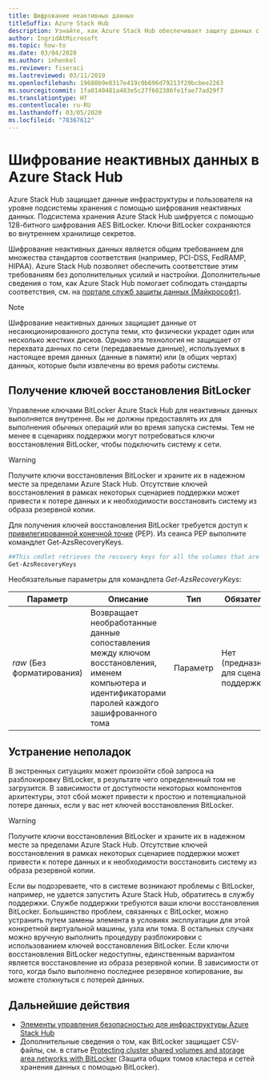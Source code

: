 ```yaml
---
title: Шифрование неактивных данных
titleSuffix: Azure Stack Hub
description: Узнайте, как Azure Stack Hub обеспечивает защиту данных с помощью шифрования неактивных данных.
author: IngridAtMicrosoft
ms.topic: how-to
ms.date: 03/04/2020
ms.author: inhenkel
ms.reviewer: fiseraci
ms.lastreviewed: 03/11/2019
ms.openlocfilehash: 19680b9e8317e419c0b696d79213f29bcbee2263
ms.sourcegitcommit: 1fa0140481a483e5c27f602386fe1fae77ad29f7
ms.translationtype: HT
ms.contentlocale: ru-RU
ms.lasthandoff: 03/05/2020
ms.locfileid: "78367612"
---
```

# <a name="data-at-rest-encryption-in-azure-stack-hub"></a>Шифрование неактивных данных в Azure Stack Hub

Azure Stack Hub защищает данные инфраструктуры и пользователя на уровне подсистемы хранения с помощью шифрования неактивных данных. Подсистема хранения Azure Stack Hub шифруется с помощью 128-битного шифрования AES BitLocker. Ключи BitLocker сохраняются во внутреннем хранилище секретов.

Шифрование неактивных данных является общим требованием для множества стандартов соответствия (например, PCI-DSS, FedRAMP, HIPAA). Azure Stack Hub позволяет обеспечить соответствие этим требованиям без дополнительных усилий и настройки. Дополнительные сведения о том, как Azure Stack Hub помогает соблюдать стандарты соответствия, см. на [портале служб защиты данных (Майкрософт)](https://aka.ms/AzureStackCompliance).

> [!NOTE]
> Шифрование неактивных данных защищает данные от несанкционированного доступа теми, кто физически украдет один или несколько жестких дисков. Однако эта технология не защищает от перехвата данных по сети (передаваемые данные), используемых в настоящее время данных (данные в памяти) или (в общих чертах) данных, которые были извлечены во время работы системы.

## <a name="retrieving-bitlocker-recovery-keys"></a>Получение ключей восстановления BitLocker

Управление ключами BitLocker Azure Stack Hub для неактивных данных выполняется внутренне. Вы не должны предоставлять их для выполнения обычных операций или во время запуска системы. Тем не менее в сценариях поддержки могут потребоваться ключи восстановления BitLocker, чтобы подключить систему к сети.  

> [!WARNING]
> Получите ключи восстановления BitLocker и храните их в надежном месте за пределами Azure Stack Hub. Отсутствие ключей восстановления в рамках некоторых сценариев поддержки может привести к потере данных и к необходимости восстановить систему из образа резервной копии.

Для получения ключей восстановления BitLocker требуется доступ к [привилегированной конечной точке](azure-stack-privileged-endpoint.md) (PEP). Из сеанса PEP выполните командлет Get-AzsRecoveryKeys.

```powershell
##This cmdlet retrieves the recovery keys for all the volumes that are encrypted with BitLocker.
Get-AzsRecoveryKeys
```

Необязательные параметры для командлета *Get-AzsRecoveryKeys*:

| Параметр | Описание | Тип | Обязательно |
|---------|---------|---------|---------|
|*raw* (Без форматирования) | Возвращает необработанные данные сопоставления между ключом восстановления, именем компьютера и идентификаторами паролей каждого зашифрованного тома  | Параметр | Нет (предназначен для сценариев поддержки)|

## <a name="troubleshoot-issues"></a>Устранение неполадок

В экстренных ситуациях может произойти сбой запроса на разблокировку BitLocker, в результате чего определенный том не загрузится. В зависимости от доступности некоторых компонентов архитектуры, этот сбой может привести к простою и потенциальной потере данных, если у вас нет ключей восстановления BitLocker.

> [!WARNING]
> Получите ключи восстановления BitLocker и храните их в надежном месте за пределами Azure Stack Hub. Отсутствие ключей восстановления в рамках некоторых сценариев поддержки может привести к потере данных и к необходимости восстановить систему из образа резервной копии.

Если вы подозреваете, что в системе возникают проблемы с BitLocker, например, не удается запустить Azure Stack Hub, обратитесь в службу поддержки. Службе поддержки требуются ваши ключи восстановления BitLocker. Большинство проблем, связанных с BitLocker, можно устранить путем замены элемента в условиях эксплуатации для этой конкретной виртуальной машины, узла или тома. В остальных случаях можно вручную выполнить процедуру разблокировки с использованием ключей восстановления BitLocker. Если ключи восстановления BitLocker недоступны, единственным вариантом является восстановление из образа резервной копии. В зависимости от того, когда было выполнено последнее резервное копирование, вы можете столкнуться с потерей данных.

## <a name="next-steps"></a>Дальнейшие действия

- [Элементы управления безопасностью для инфраструктуры Azure Stack Hub](azure-stack-security-foundations.md)
- Дополнительные сведения о том, как BitLocker защищает CSV-файлы, см. в статье [Protecting cluster shared volumes and storage area networks with BitLocker](https://docs.microsoft.com/windows/security/information-protection/bitlocker/protecting-cluster-shared-volumes-and-storage-area-networks-with-bitlocker) (Защита общих томов кластера и сетей хранения данных с помощью BitLocker).